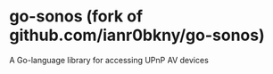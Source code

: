 go-sonos (fork of github.com/ianr0bkny/go-sonos)
================================================

A Go-language library for accessing UPnP AV devices

